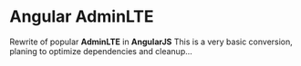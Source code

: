 
Angular AdminLTE
=========

Rewrite of popular **AdminLTE** in **AngularJS**
This is a very basic conversion, planing to optimize dependencies and cleanup...   
